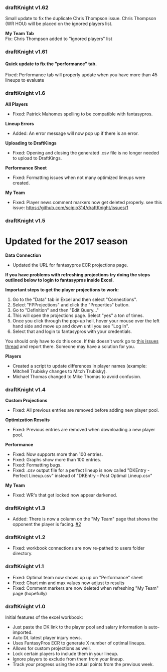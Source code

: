 ### draftKnight v1.62

Small update to fix the duplicate Chris Thompson issue. Chris Thompson (WR HOU) will be placed on the ignored players list.

**My Team Tab**  
 Fix: Chris Thompson added to "ignored players" list

### draftKnight v1.61

#### Quick update to fix the "performance" tab.  

Fixed: Performance tab will properly update when you have more than 45 lineups to evaluate  

### draftKnight v1.6  
**All Players**  
* Fixed: Patrick Mahomes spelling to be compatible with fantasypros.  

**Lineup Errors**  
* Added: An error message will now pop up if there is an error.  

**Uploading to DraftKings**  
* Fixed: Opening and closing the generated .csv file is no longer needed to upload to DraftKings.  

**Performance Sheet**  
* Fixed: Formatting issues when not many optimized lineups were created.  

**My Team**  
* Fixed: Player news comment markers now get deleted properly. see this issue:  https://github.com/scipio314/draftKnight/issues/1  

### draftKnight v1.5
# Updated for the 2017 season  

**Data Connection**  
* Updated the URL for fantasypros ECR projections page.  

**If you have problems with refreshing projections try doing the steps outlined below to login to fantasypros inside Excel.**    

**Important steps to get the player projections to work:**  
1. Go to the "Data" tab in Excel and then select "Connections".  
2. Select "FPProjections" and click the "Properties" button.  
3. Go to "Definition" and then "Edit Query..."  
4. This will open the projections page. Select "yes" a ton of times.  
5. Once you click through the pop-up hell, hover your mouse over the left hand side and move up and down until you see "Log In".  
6. Select that and login to fantasypros with your credentials.  

You should only have to do this once. If this doesn't work go to [this issues thread](https://github.com/scipio314/draftKnight/issues/8) and report there. Someone may have a solution for you.   

**Players**  
* Created a script to update differences in player names (example: Mitchell Trubisky changes to Mitch Trubisky).  
* Michael Thomas changed to Mike Thomas to avoid confusion.  

### draftKnight v1.4  
**Custom Projections**  
* Fixed: All previous entries are removed before adding new player pool.  

**Optimization Results**  
* Fixed: Previous entries are removed when downloading a new player pool.  

**Performance**  
* Fixed: Now supports more than 100 entries.  
* Fixed: Graphs show more than 100 entries.  
* Fixed: Formatting bugs.  
* Fixed: .csv output file for a perfect lineup is now called "DKEntry - Perfect Lineup.csv" instead of "DKEntry - Post Optimal Lineup.csv"  

**My Team**  
* Fixed: WR's that get locked now appear darkened.  

### draftKnight v1.3  
* Added: There is now a column on the "My Team" page that shows the opponent the player is facing.  [#2](https://github.com/scipio314/draftKnight/issues/2)

### draftKnight v1.2  
* Fixed: workbook connections are now re-pathed to users folder directory.  

### draftKnight v1.1  
* Fixed: Optimal team now shows up up on "Performance" sheet  
* Fixed: Chart min and max values now adjust to results  
* Fixed: Comment markers are now deleted when refreshing "My Team" page (hopefully)  

### draftKnight v1.0  

Initial features of the excel workbook:  
* Just paste the DK link to the player pool and salary information is auto-imported.
* Auto DL latest player injury news.
* Uses FantasyPros ECR to generate X number of optimal lineups.
* Allows for custom projections as well.
* Lock certain players to include them in your lineup.
* Ignore players to exclude from them from your lineup.
* Track your progress using the actual points from the previous week.

